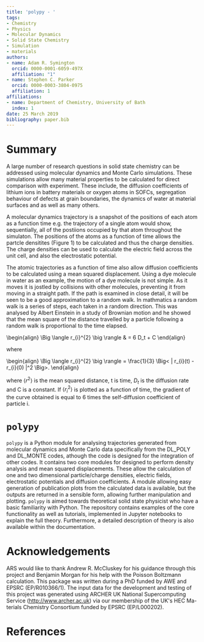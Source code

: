 ```yaml
---
title: 'polypy - '
tags:
- Chemistry
- Physics
- Molecular Dynamics
- Solid State Chemistry
- Simulation
- materials
authors:
- name: Adam R. Symington
  orcid: 0000-0001-6059-497X
  affiliation: "1"
- name: Stephen C. Parker
  orcid: 0000-0003-3804-0975
  affiliation: 1
affiliations:
- name: Department of Chemistry, University of Bath
  index: 1
date: 25 March 2019
bibliography: paper.bib
---
```


# Summary

A large number of research questions in solid state chemistry can be addressed using molecular dynamics and Monte Carlo simulations. These simulations allow many material properties to be calculated for direct comparison with experiment.  These include, the diffusion coefficients of lithium ions in battery materials or oxygen atoms in SOFCs, segregation behaviour of defects at grain boundaries, the dynamics of water at material surfaces and as well as many others.

A molecular dynamics trajectory is a snapshot of the positions of each atom as a function time e.g. the trajectory of a single atom would show, sequentially, all of the postiions occupied by that atom throughout the simulaton. The positions of the atoms as a function of time allows the partcle densitites (Figure 1) to be calculated and thus the charge densities. The charge densities can be used to calculate the electric field across the unit cell, and also the electrostatic potential.   

The atomic trajectories as a function of time also allow diffusion coefficients to be calculated using a mean squared displacement. Using a dye molecule in water as an example, the motion of a dye molecule is not simple. As it moves it is jostled by collisions with other molecules, preventing it from moving in a straight path. If the path is examined in close detail, it will be seen to be a good approximation to a random walk. In mathmatics a random walk is a series of steps, each taken in a random direction. This was analysed by Albert Einstein in a study of Brownian motion and he showed that the mean square of the distance travelled by a particle following a random walk is proportional to the time elapsed. 

\begin{align}
\Big \langle r_{i}^{2} \big \rangle & = 6 D_t + C 
\end{align}


where 

\begin{align}
\Big \langle r_{i}^{2} \big \rangle = \frac{1}{3} \Big< | r_{i}(t) - r_{i}(0) |^2 \Big>.
\end{align}


where $\Big \langle r^2 \big \rangle$ is the mean squared distance, t is time, $D_t$ is the diffusion rate and C is a constant. If $\Big \langle r_{i}^{2} \big \rangle$ is plotted as a function of time, the gradient of the curve obtained is equal to 6 times the self-diffusion coefficient of particle i.



# `polypy`

`polypy` is a Python module for analysing trajectories generated from molecular dynamics and Monte Carlo data specifically from the DL_POLY and DL_MONTE codes, athough the code is designed for the integration of other codes.
It contains two core modules for designed to perform density analysis and mean squared displacements.
These allow the calculation of one and two dimensional particle/charge densities, electric fields, electrostatic potentials and diffusion coefficients. A module allowing easy generation of publication plots from the calculated data is available, but the outputs are returned in a sensible form, allowing further manipulation and plotting.
`polypy` is aimed towards theoretical solid state physicist who have a basic familiarity with Python.
The repository contains examples of the core functionality as well as tutorials, implemented in Jupyter notebooks to explain the full theory.
Furthermore, a detailed description of theory is also available within the documentation.

# Acknowledgements
  
ARS would like to thank Andrew R. McCluskey for his guidance through this project and Benjamin Morgan for his help with the Poisson Boltzmann calculation. This package was written during a PhD funded by AWE and EPSRC (EP/R010366/1). The input data for the development and testing of this project was generated using ARCHER UK National Supercomputing Service (http://www.archer.ac.uk) via our membership of the UK's HEC Ma-terials Chemistry Consortium funded by EPSRC (EP/L000202).

# References
